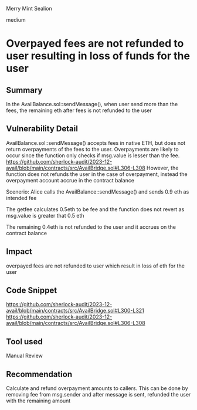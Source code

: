 Merry Mint Sealion

medium

# Overpayed fees are not refunded to user resulting in loss of funds for the user

## Summary
In the AvailBalance.sol::sendMessage(), when user send more than the fees, the remaining eth after fees is not refunded to the user
## Vulnerability Detail
AvailBalance.sol::sendMessage() accepts fees in native ETH, but does not return overpayments of the fees to the user. Overpayments are likely to occur since the function only checks if msg.value is lesser than the fee.
https://github.com/sherlock-audit/2023-12-avail/blob/main/contracts/src/AvailBridge.sol#L306-L308
However, the function does not refunds the user in the case of overpayment, instead the overpayment account accrue in the contract balance

Scenerio:
Alice calls the AvailBalance::sendMessage() and sends 0.9 eth as intended fee

The getfee calculates 0.5eth to be fee and the function does not revert as msg.value is greater that 0.5 eth

The remaining 0.4eth is not refunded to the user and it accrues on the contract balance
## Impact
overpayed fees are not refunded to user which result in loss of eth for the user
## Code Snippet
https://github.com/sherlock-audit/2023-12-avail/blob/main/contracts/src/AvailBridge.sol#L300-L321
https://github.com/sherlock-audit/2023-12-avail/blob/main/contracts/src/AvailBridge.sol#L306-L308

## Tool used

Manual Review

## Recommendation
Calculate and refund overpayment amounts to callers. This can be done by removing fee from msg.sender and after message is sent, refunded the user with the remaining amount
